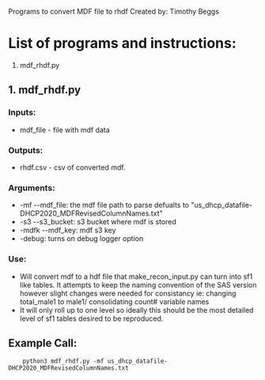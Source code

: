 Programs to convert MDF file to rhdf
Created by: Timothy Beggs

# List of programs and instructions:

1. mdf_rhdf.py


## 1. mdf_rhdf.py  
### Inputs:  
- mdf_file - file with mdf data  
### Outputs:  
- rhdf.csv - csv of converted mdf.  
### Arguments:  
- -mf --mdf_file: the mdf file path to parse defualts to "us_dhcp_datafile-DHCP2020_MDFRevisedColumnNames.txt"  
- -s3 --s3_bucket: s3 bucket where mdf is stored  
- -mdfk --mdf_key: mdf s3 key  
- -debug: turns on debug logger option  
### Use:  
- Will convert mdf to a hdf file that make_recon_input.py can turn into sf1 like tables. It attempts to keep the naming convention of the SAS version however slight changes were needed for consistancy ie: changing total_male1 to male1/ consolidating count# variable names  
- It will only roll up to one level so ideally this should be the most detailed level of sf1 tables desired to be reproduced.  
## Example Call:  
        python3 mdf_rhdf.py -mf us_dhcp_datafile-DHCP2020_MDFRevisedColumnNames.txt  
